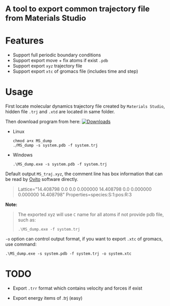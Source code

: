 **<font size=5> A tool to export common trajectory file from Materials Studio</font>**



# Features

* Support full periodic boundary conditions
* Support export move + fix atoms if exist `.pdb`
* Support export `xyz` trajectory file
* Support export `xtc` of gromacs file (includes time and step)



# Usage

First locate molecular dynamics trajectory file created by `Materials Studio`, hidden file `.trj`  and `.xtd` are located in same folder.



Then download program from here: [![Downloads](https://img.shields.io/github/downloads/liuyujie714/MS_Trajdump/total)](https://github.com/liuyujie714/MS_Trajdump/releases)


* Linux

  ```
  chmod a+x MS_dump
  ./MS_dump -s system.pdb -f system.trj
  ```

* Windows

  ```
  .\MS_dump.exe -s system.pdb -f system.trj
  ```



Default output `MS_traj.xyz`, the comment line has box information that can be read by [Ovito](https://www.ovito.org/)  software directly. 

> Lattice="14.408798 0.0 0.0 0.000000 14.408798 0.0 0.000000 0.000000 14.408798" Properties=species:S:1:pos:R:3





**Note:**

> The exported xyz will use `C` name for all atoms if not provide pdb file, such as:
>
> ```
> .\MS_dump.exe -f system.trj
> ```





`-o` option can control output format, if you want to export `.xtc` of gromacs, use command:

```
.\MS_dump.exe -s system.pdb -f system.trj -o system.xtc
```



# TODO

* Export `.trr` format which contains velocity and forces if exist

* Export energy items of .trj (easy)

